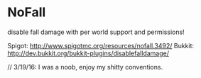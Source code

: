 # NoFall
disable fall damage with per world support and permissions!

Spigot: http://www.spigotmc.org/resources/nofall.3492/
Bukkit: http://dev.bukkit.org/bukkit-plugins/disablefalldamage/

// 3/19/16: I was a noob, enjoy my shitty conventions.
